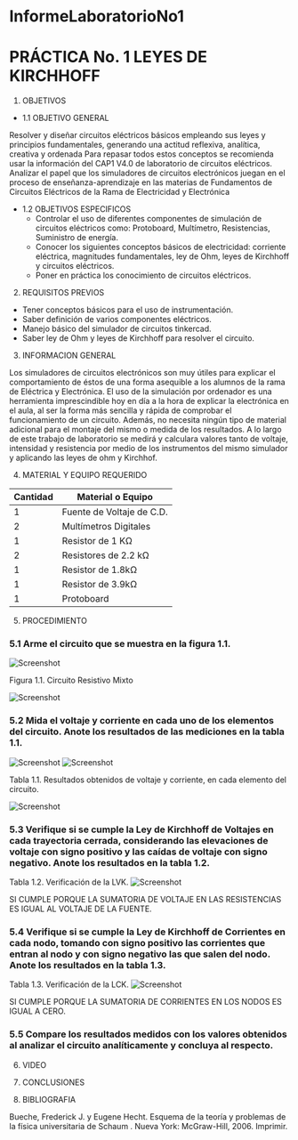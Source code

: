 InformeLaboratorioNo1
==========================
# PRÁCTICA No. 1 LEYES DE KIRCHHOFF
1. OBJETIVOS
* 1.1 OBJETIVO GENERAL

Resolver y diseñar circuitos eléctricos básicos empleando sus leyes y principios fundamentales, generando una actitud reflexiva, analítica, creativa y ordenada 
Para repasar todos estos conceptos se recomienda usar la información del CAP1 V4.0 de laboratorio de circuitos eléctricos. Analizar el papel que los simuladores de circuitos electrónicos juegan en el proceso de enseñanza-aprendizaje en las materias de Fundamentos de Circuitos Eléctricos de la Rama de Electricidad y Electrónica

* 1.2 OBJETIVOS ESPECIFICOS
  * Controlar el uso de diferentes componentes de simulación de circuitos eléctricos como: Protoboard, Multímetro, Resistencias, Suministro de energía.
  * Conocer los siguientes conceptos básicos de electricidad: corriente eléctrica, magnitudes fundamentales, ley de Ohm, leyes de Kirchhoff y circuitos eléctricos.
  * Poner en práctica los conocimiento de circuitos eléctricos.

2. REQUISITOS PREVIOS
  * Tener conceptos  básicos para el uso  de instrumentación. 
  * Saber definición de varios componentes eléctricos. 
  * Manejo básico del simulador de circuitos tinkercad.
  * Saber ley de Ohm y leyes de Kirchhoff para resolver el circuito. 
	
3. INFORMACION GENERAL 

Los simuladores de circuitos electrónicos son muy útiles para explicar el comportamiento de éstos de una forma asequible a los alumnos de la rama de Eléctrica y Electrónica.
El uso de la simulación por ordenador es una herramienta imprescindible hoy en día a la hora de explicar la electrónica en el aula, al ser la forma más sencilla y rápida de comprobar el funcionamiento de un circuito. Además, no necesita ningún tipo de material adicional para el montaje del mismo o medida de los resultados. A lo largo de este trabajo de laboratorio se medirá y calculara valores tanto de voltaje, intensidad y resistencia por medio de los instrumentos del mismo simulador y aplicando las leyes de ohm y Kirchhof.

4. MATERIAL Y EQUIPO REQUERIDO

| Cantidad | Material o Equipo | 
| --------- | --------- | 
| 1 | Fuente de Voltaje de C.D. | 
| 2 | Multímetros Digitales | 
| 1 | Resistor de 1 KΩ |
| 2 | Resistores de 2.2 kΩ | 
| 1 | Resistor de 1.8kΩ | 
| 1 | Resistor de 3.9kΩ | 
| 1 | Protoboard | 

5. PROCEDIMIENTO

### 5.1 Arme el circuito que se muestra en la figura 1.1.

 ![Screenshot](LaboratorioNo1/Circuito1.jpg)
 
Figura 1.1. Circuito Resistivo Mixto

 ![Screenshot](LaboratorioNo1//circuito.jpg)
 
### 5.2 Mida el voltaje y corriente en cada uno de los elementos del circuito. Anote los resultados de las mediciones en la tabla 1.1.
![Screenshot](LaboratorioNo1/imagen1.jpg)
![Screenshot](LaboratorioNo1/imagen2.jpg)

Tabla 1.1. Resultados obtenidos de voltaje y corriente, en cada elemento del circuito.

![Screenshot](LaboratorioNo1/tabla1.jpg)
 
### 5.3 Verifique si se cumple la Ley de Kirchhoff de Voltajes en cada trayectoria cerrada, considerando  las  elevaciones  de  voltaje  con  signo  positivo  y  las caídas  de  voltaje  con signo negativo. Anote los resultados en la tabla 1.2.
 
Tabla 1.2. Verificación de la LVK.
![Screenshot](LaboratorioNo1/tabla2.jpg)

SI CUMPLE PORQUE LA SUMATORIA DE VOLTAJE EN LAS RESISTENCIAS ES IGUAL AL VOLTAJE DE LA FUENTE.
 
### 5.4 Verifique si se cumple la Ley de Kirchhoff de Corrientes en cada nodo, tomando con signo positivo las corrientes que entran al nodo y con signo negativo las que salen del nodo. Anote los resultados en la tabla 1.3.
 
Tabla 1.3. Verificación de la LCK.
![Screenshot](LaboratorioNo1/tabla3.jpg)

SI CUMPLE PORQUE LA SUMATORIA DE CORRIENTES EN LOS NODOS ES IGUAL A CERO.
 
### 5.5 Compare los resultados medidos con los valores obtenidos al analizar el circuito analíticamente y concluya al respecto.



6. VIDEO


7. CONCLUSIONES


8. BIBLIOGRAFIA

Bueche, Frederick J. y Eugene Hecht. Esquema de la teoría y problemas de la física universitaria de Schaum . Nueva York: McGraw-Hill, 2006. Imprimir.
